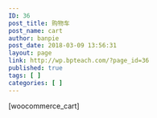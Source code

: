 ```yaml
---
ID: 36
post_title: 购物车
post_name: cart
author: banpie
post_date: 2018-03-09 13:56:31
layout: page
link: http://wp.bpteach.com/?page_id=36
published: true
tags: [ ]
categories: [ ]
---
```

[woocommerce_cart]